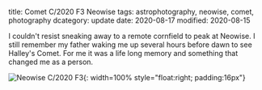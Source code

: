 title: Comet C/2020 F3 Neowise
tags: astrophotography, neowise, comet, photography
dcategory: update
date: 2020-08-17
modified: 2020-08-15

I couldn't resist sneaking away to a remote cornfield to peak at Neowise.   I still remember my father waking me up several hours before dawn to see Halley's Comet.   For me it was a life long memory and something that changed me as a person. 


![Neowise C/2020 F3]({static}/images/DSC_7768.JPG){: width=100% style="float:right; padding:16px"}
